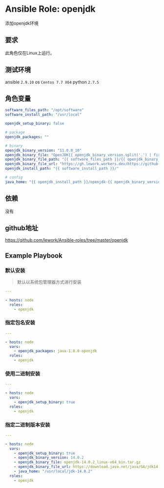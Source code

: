 # Ansible Role: openjdk

添加openjdk环境

## 要求

此角色仅在Linux上运行。

## 测试环境

ansible `2.9.10`
os `Centos 7.7 X64`
python `2.7.5`

## 角色变量

```yaml
software_files_path: "/opt/software"
software_install_path: "/usr/local"

openjdk_setup_binary: false

# package
openjdk_packages: ""

# binary
openjdk_binary_version: "11.0.8_10"
openjdk_binary_file: "OpenJDK{{ openjdk_binary_version.split('.') | first }}U-jdk_x64_linux_{{ openjdk_binary_version }}.tar.gz"
openjdk_binary_file_path: "{{ software_files_path }}/{{ openjdk_binary_file }}"
openjdk_binary_file_url: "https://gh.lework.workers.dev/https://github.com/AdoptOpenJDK/openjdk{{ openjdk_binary_version.split('.') | first }}-upstream-binaries/releases/download/jdk-{{ openjdk_binary_version | regex_replace('_', '+')}}/{{ openjdk_binary_file }}"
openjdk_install_path: "{{ software_install_path }}/"

# config
java_home: "{{ openjdk_install_path }}/openjdk-{{ openjdk_binary_version }}"
```


## 依赖

没有

## github地址

https://github.com/lework/Ansible-roles/tree/master/openjdk

## Example Playbook
    
### 默认安装

> 默认以系统包管理器方式进行安装

```yaml
---

- hosts: node
  roles:
    - openjdk
```

### 指定包名安装

```yaml
---

- hosts: node
  vars:
    - openjdk_packages: java-1.8.0-openjdk
  roles:
    - openjdk
```


### 使用二进制安装

```yaml
---

- hosts: node
  vars:
    - openjdk_setup_binary: true
  roles:
    - openjdk
```

### 指定二进制版本安装
```yaml
---

- hosts: node
  vars:
    - openjdk_setup_binary: true
    - openjdk_binary_version: 14.0.2
    - openjdk_binary_file: openjdk-14.0.2_linux-x64_bin.tar.gz
    - openjdk_binary_file_url: https://download.java.net/java/GA/jdk14.0.2/205943a0976c4ed48cb16f1043c5c647/12/GPL/openjdk-14.0.2_linux-x64_bin.tar.gz
    - java_home: "/usr/local/jdk-14.0.2"
  roles:
    - openjdk
```
